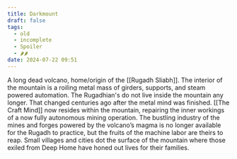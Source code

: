 ```yaml
---
title: Darkmount
draft: false
tags:
  - old
  - incomplete
  - Spoiler
  - 🌶🌶
date: 2024-07-22 09:51
---
```

A long dead volcano, home/origin of the [[Rugadh Sliabh]]. The interior of the mountain is a roiling metal mass of girders, supports, and steam powered automation. The Rugadhian's do not live inside the mountain any longer. That changed centuries ago after the metal mind was finished. [[The Craft Mind]] now resides within the mountain, repairing the inner workings of a now fully autonomous mining operation. The bustling industry of the mines and forges powered by the volcano’s magma is no longer available for the Rugadh to practice, but the fruits of the machine labor are theirs to reap. Small villages and cities dot the surface of the mountain where those exiled from Deep Home have honed out lives for their families. 